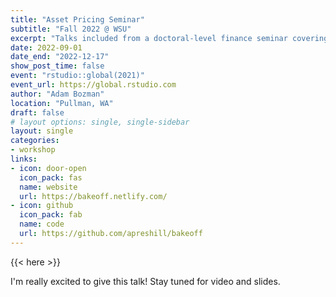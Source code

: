 ```yaml
---
title: "Asset Pricing Seminar"
subtitle: "Fall 2022 @ WSU"
excerpt: "Talks included from a doctoral-level finance seminar covering advanced topics in asset pricing."
date: 2022-09-01
date_end: "2022-12-17"
show_post_time: false
event: "rstudio::global(2021)"
event_url: https://global.rstudio.com
author: "Adam Bozman"
location: "Pullman, WA"
draft: false
# layout options: single, single-sidebar
layout: single
categories:
- workshop
links:
- icon: door-open
  icon_pack: fas
  name: website
  url: https://bakeoff.netlify.com/
- icon: github
  icon_pack: fab
  name: code
  url: https://github.com/apreshill/bakeoff
---
```


{{< here >}}

I'm really excited to give this talk! Stay tuned for video and slides.
